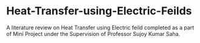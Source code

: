 # Heat-Transfer-using-Electric-Feilds
A literature review on Heat Transfer using Electric feild completed as a part of Mini Project under the Supervision of Professor Sujoy Kumar Saha.
